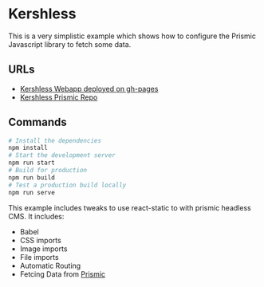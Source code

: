 # Kershless 
This is a very simplistic example which shows how to configure the Prismic Javascript library to fetch some data.


## URLs 
- [Kershless Webapp deployed on gh-pages](https://heshammassoud.github.io/kershless-webapp/)
- [Kershless Prismic Repo](https://kershless.prismic.io/)

## Commands
````bash
# Install the dependencies
npm install
# Start the development server
npm run start 
# Build for production
npm run build
# Test a production build locally
npm run serve
````

This example includes tweaks to use react-static to with prismic headless CMS. It includes:
- Babel
- CSS imports
- Image imports
- File imports
- Automatic Routing
- Fetcing Data from [Prismic](https://prismic.io/)

